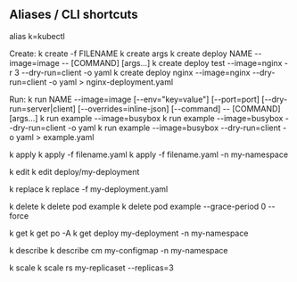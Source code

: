## Aliases / CLI shortcuts
alias k=kubectl


Create:
k create -f FILENAME
k create <resourcetype> <resourename> args
k create deploy NAME --image=image -- [COMMAND] [args...]
  k create deploy test --image=nginx -r 3 --dry-run=client -o yaml
  k create deploy nginx --image=nginx --dry-run=client -o yaml > nginx-deployment.yaml

Run:
k run NAME --image=image [--env="key=value"] [--port=port] [--dry-run=server|client] [--overrides=inline-json] [--command] -- [COMMAND] [args...]
  k run example --image=busybox
  k run example --image=busybox --dry-run=client -o yaml
  k run example --image=busybox --dry-run=client -o yaml > example.yaml

k apply
  k apply -f filename.yaml
  k apply -f filename.yaml -n my-namespace

k edit
  k edit deploy/my-deployment

k replace
  k replace -f my-deployment.yaml

k delete
  k delete pod example
  k delete pod example --grace-period 0 --force

k get
  k get po -A
  k get deploy my-deployment -n my-namespace

k describe
  k describe cm my-configmap -n my-namespace

k scale
  k scale rs my-replicaset --replicas=3